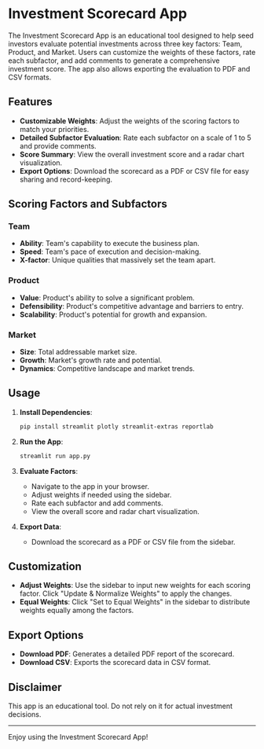 # Investment Scorecard App

The Investment Scorecard App is an educational tool designed to help seed investors evaluate potential investments across three key factors: Team, Product, and Market. Users can customize the weights of these factors, rate each subfactor, and add comments to generate a comprehensive investment score. The app also allows exporting the evaluation to PDF and CSV formats.

## Features

- **Customizable Weights**: Adjust the weights of the scoring factors to match your priorities.
- **Detailed Subfactor Evaluation**: Rate each subfactor on a scale of 1 to 5 and provide comments.
- **Score Summary**: View the overall investment score and a radar chart visualization.
- **Export Options**: Download the scorecard as a PDF or CSV file for easy sharing and record-keeping.

## Scoring Factors and Subfactors

### Team
- **Ability**: Team's capability to execute the business plan.
- **Speed**: Team's pace of execution and decision-making.
- **X-factor**: Unique qualities that massively set the team apart.

### Product
- **Value**: Product's ability to solve a significant problem.
- **Defensibility**: Product's competitive advantage and barriers to entry.
- **Scalability**: Product's potential for growth and expansion.

### Market
- **Size**: Total addressable market size.
- **Growth**: Market's growth rate and potential.
- **Dynamics**: Competitive landscape and market trends.

## Usage

1. **Install Dependencies**:
    ```bash
    pip install streamlit plotly streamlit-extras reportlab
    ```

2. **Run the App**:
    ```bash
    streamlit run app.py
    ```

3. **Evaluate Factors**:
    - Navigate to the app in your browser.
    - Adjust weights if needed using the sidebar.
    - Rate each subfactor and add comments.
    - View the overall score and radar chart visualization.

4. **Export Data**:
    - Download the scorecard as a PDF or CSV file from the sidebar.

## Customization

- **Adjust Weights**: Use the sidebar to input new weights for each scoring factor. Click "Update & Normalize Weights" to apply the changes.
- **Equal Weights**: Click "Set to Equal Weights" in the sidebar to distribute weights equally among the factors.

## Export Options

- **Download PDF**: Generates a detailed PDF report of the scorecard.
- **Download CSV**: Exports the scorecard data in CSV format.

## Disclaimer

This app is an educational tool. Do not rely on it for actual investment decisions.


---

Enjoy using the Investment Scorecard App!
